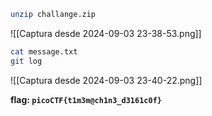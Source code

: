 ```bash
unzip challange.zip
```

![[Captura desde 2024-09-03 23-38-53.png]]

```bash
cat message.txt
git log
```

![[Captura desde 2024-09-03 23-40-22.png]]

**flag: `picoCTF{t1m3m@ch1n3_d3161c0f}`**